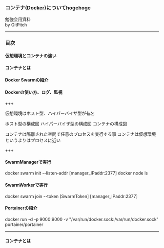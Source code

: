 ### コンテナ(Docker)についてhogehoge

勉強会用資料  
by GitPitch

---
### 目次
#### 仮想環境とコンテナの違い
#### コンテナとは
#### Docker Swarmの紹介
#### Dockerの使い方、ログ、監視

+++

仮想環境はホスト型、ハイパーバイザ型が有名

ホスト型の構成図
ハイパーバイザ型の構成図
コンテナの構成図

コンテナは隔離された空間で任意のプロセスを実行する事
コンテナは仮想環境というよりはプロセスに近い

+++

#### SwarmManagerで実行
docker swarm init --listen-addr [manager_IPaddr:2377]
docker node ls

#### SwarmWorkerで実行
docker swarm join --token [SwarmToken] [manager_IPaddr:2377]

#### Portainerの紹介
docker run -d -p 9000:9000 -v "/var/run/docker.sock:/var/run/docker.sock" portainer/portainer

---
#### コンテナとは

